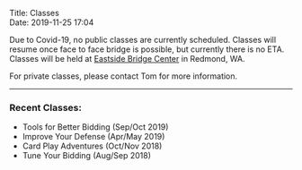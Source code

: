 Title: Classes	
Date: 2019-11-25 17:04

Due to Covid-19, no public classes are currently scheduled. Classes will resume once face to face bridge is possible, but currently there is no ETA.  Classes will be held at [Eastside Bridge Center](https://www.bridgewebs.com/eastside/) in Redmond, WA.

For private classes, please contact Tom for more information.

----

### Recent Classes:
* Tools for Better Bidding (Sep/Oct 2019)
* Improve Your Defense (Apr/May 2019)
* Card Play Adventures (Oct/Nov 2018)
* Tune Your Bidding (Aug/Sep 2018)
